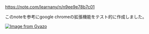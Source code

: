 https://note.com/learnany/n/n9ee9e78b7c01

このnoteを参考にgoogle chromeの拡張機能をテスト的に作成しました。

[![Image from Gyazo](https://i.gyazo.com/2f1248ea20bc1f529ee751909f95c2d2.gif)](https://gyazo.com/2f1248ea20bc1f529ee751909f95c2d2)
